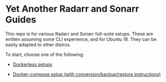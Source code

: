# Yet Another Radarr and Sonarr Guides

This repo is for various Radarr and Sonarr full-suite setups. These are written assuming some CLI experience, and for Ubuntu 18. They can be easily adapted to other distros.

To start, choose one of the following:

* [Dockerless setups](Dockerless_Setup.md)

* [Docker-compose setup (with conversion/backup/restore instructions)](Docker-Compose_Setup.md)